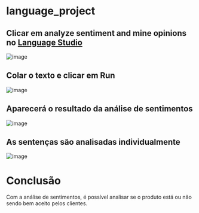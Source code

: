 # language_project

## Clicar em analyze sentiment and mine opinions no [Language Studio](https://language.cognitive.azure.com/home)
![image](https://github.com/TaliceDuarte/language_project/assets/107221413/0c97ffdc-5d72-4179-b6af-10167e2adf36)

## Colar o texto e clicar em Run
![image](https://github.com/TaliceDuarte/language_project/assets/107221413/ef505b11-aec0-4918-9088-32d10d849bce)

## Aparecerá o resultado da análise de sentimentos
![image](https://github.com/TaliceDuarte/language_project/assets/107221413/e5080b21-c407-4bfc-9f5b-7afb600a369e)

## As sentenças são analisadas individualmente
![image](https://github.com/TaliceDuarte/language_project/assets/107221413/7756ac59-0406-4984-88f9-2c3ecc88b4a4)

# Conclusão

Com a análise de sentimentos, é possível analisar se o produto está ou não sendo bem aceito pelos clientes.

